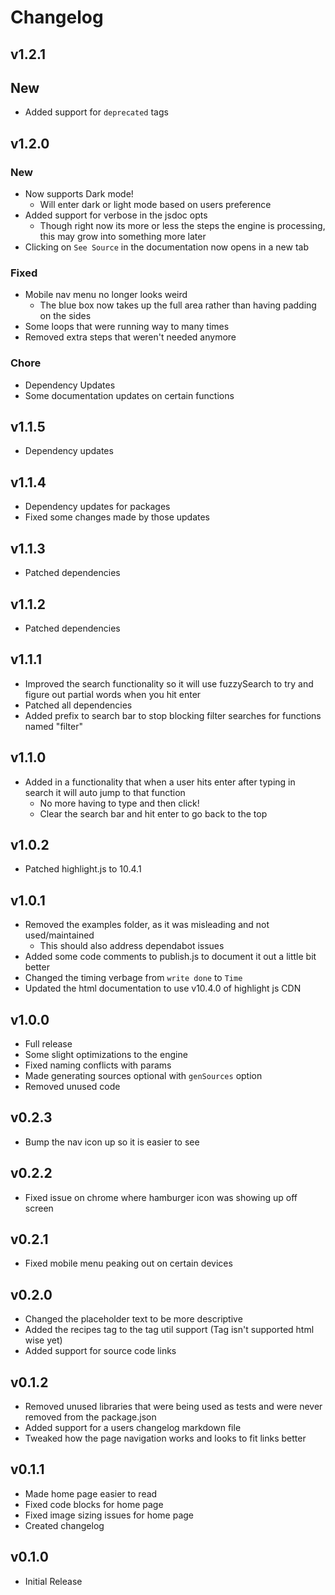# Changelog

## v1.2.1

## New

- Added support for `deprecated` tags

## v1.2.0

### New

- Now supports Dark mode!
  - Will enter dark or light mode based on users preference
- Added support for verbose in the jsdoc opts
  - Though right now its more or less the steps the engine is processing, this may grow into something more later
- Clicking on `See Source` in the documentation now opens in a new tab

### Fixed

- Mobile nav menu no longer looks weird
  - The blue box now takes up the full area rather than having padding on the sides
- Some loops that were running way to many times
- Removed extra steps that weren't needed anymore

### Chore

- Dependency Updates
- Some documentation updates on certain functions

## v1.1.5

- Dependency updates

## v1.1.4

- Dependency updates for packages
- Fixed some changes made by those updates

## v1.1.3

- Patched dependencies

## v1.1.2

- Patched dependencies

## v1.1.1

- Improved the search functionality so it will use fuzzySearch to try and figure out partial words when you hit enter
- Patched all dependencies
- Added prefix to search bar to stop blocking filter searches for functions named "filter"

## v1.1.0

- Added in a functionality that when a user hits enter after typing in search it will auto jump to that function
  - No more having to type and then click!
  - Clear the search bar and hit enter to go back to the top

## v1.0.2

- Patched highlight.js to 10.4.1

## v1.0.1

- Removed the examples folder, as it was misleading and not used/maintained
  - This should also address dependabot issues
- Added some code comments to publish.js to document it out a little bit better
- Changed the timing verbage from `write done` to `Time`
- Updated the html documentation to use v10.4.0 of highlight js CDN

## v1.0.0

- Full release
- Some slight optimizations to the engine
- Fixed naming conflicts with params
- Made generating sources optional with `genSources` option
- Removed unused code

## v0.2.3

- Bump the nav icon up so it is easier to see

## v0.2.2

- Fixed issue on chrome where hamburger icon was showing up off screen

## v0.2.1

- Fixed mobile menu peaking out on certain devices

## v0.2.0

- Changed the placeholder text to be more descriptive
- Added the recipes tag to the tag util support (Tag isn't supported html wise yet)
- Added support for source code links

## v0.1.2

- Removed unused libraries that were being used as tests and were never removed from the package.json
- Added support for a users changelog markdown file
- Tweaked how the page navigation works and looks to fit links better

## v0.1.1

- Made home page easier to read
- Fixed code blocks for home page
- Fixed image sizing issues for home page
- Created changelog

## v0.1.0

- Initial Release
